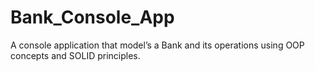 # Bank_Console_App
A console application that model’s a Bank and its operations using OOP concepts and SOLID principles. 
